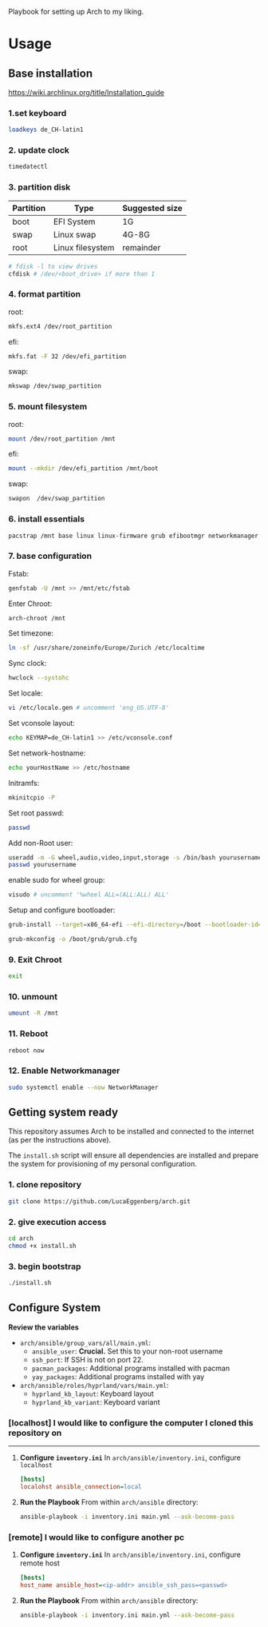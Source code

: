 Playbook for setting up Arch to my liking.

# Usage

## Base installation

https://wiki.archlinux.org/title/Installation_guide

### 1.set keyboard 
```bash
loadkeys de_CH-latin1
```

### 2. update clock 
```bash 
timedatectl 
```

### 3. partition disk 
| Partition | Type | Suggested size |
| -------- | ------- | ------- |
| boot  | EFI System | 1G |
| swap  | Linux swap | 4G-8G |
| root  | Linux filesystem | remainder |

```bash
# fdisk -l to view drives
cfdisk # /dev/<boot_drive> if more than 1
``` 

### 4. format partition
root:
```bash
mkfs.ext4 /dev/root_partition
```
efi: 
```bash
mkfs.fat -F 32 /dev/efi_partition
```
swap:
```bash
mkswap /dev/swap_partition
```

### 5. mount filesystem
root: 
```bash
mount /dev/root_partition /mnt
```
efi:
```bash
mount --mkdir /dev/efi_partition /mnt/boot
```
swap:
```bash
swapon  /dev/swap_partition
```

### 6. install essentials 
```bash
pacstrap /mnt base linux linux-firmware grub efibootmgr networkmanager git vi nano sudo python
```

### 7. base configuration
Fstab:
```bash
genfstab -U /mnt >> /mnt/etc/fstab
```

Enter Chroot:
```bash
arch-chroot /mnt
```
Set timezone:
```bash
ln -sf /usr/share/zoneinfo/Europe/Zurich /etc/localtime
```
Sync clock: 
```bash
hwclock --systohc
```
Set locale:
```bash
vi /etc/locale.gen # uncomment 'eng_US.UTF-8'
```
Set vconsole layout:
```bash
echo KEYMAP=de_CH-latin1 >> /etc/vconsole.conf
```
Set network-hostname:
```bash
echo yourHostName >> /etc/hostname
```
Initramfs:
```bash 
mkinitcpio -P
```
Set root passwd:
```bash
passwd
```
Add non-Root user:
```bash
useradd -m -G wheel,audio,video,input,storage -s /bin/bash yourusername
passwd yourusername
```
enable sudo for wheel group:
```bash
visudo # uncomment '%wheel ALL=(ALL:ALL) ALL'
```
Setup and configure bootloader:
```bash
grub-install --target=x86_64-efi --efi-directory=/boot --bootloader-id=GRUB

grub-mkconfig -o /boot/grub/grub.cfg
```

### 9. Exit Chroot 
```bash
exit
```

### 10. unmount 
```bash
umount -R /mnt
```

### 11. Reboot
```bash
reboot now
```

### 12. Enable Networkmanager 
```bash
sudo systemctl enable --now NetworkManager
```

## Getting system ready
This repository assumes Arch to be installed and connected to the internet (as per the instructions above).

The `install.sh` script will ensure all dependencies are installed and prepare the system for provisioning of my personal configuration.

### 1. clone repository
```bash
git clone https://github.com/LucaEggenberg/arch.git
```

### 2. give execution access
```bash
cd arch
chmod +x install.sh
```

### 3. begin bootstrap
```bash
./install.sh
```

## Configure System

**Review the variables**
* `arch/ansible/group_vars/all/main.yml`:
    * `ansible_user`: **Crucial.** Set this to your non-root username
    * `ssh_port`: If SSH is not on port 22.
    * `pacman_packages`: Additional programs installed with pacman
    * `yay_packages`: Additional programs installed with yay
* `arch/ansible/roles/hyprland/vars/main.yml`:
    * `hyprland_kb_layout`: Keyboard layout
    * `hyprland_kb_variant`: Keyboard variant

### [localhost] I would like to configure the computer I cloned this repository on 
--- 
1. **Configure `inventory.ini`**
    In `arch/ansible/inventory.ini`, configure `localhost`
    ```ini
    [hosts]
    localohst ansible_connection=local
    ```

2. **Run the Playbook**
    From within `arch/ansible` directory:
    ```bash
    ansible-playbook -i inventory.ini main.yml --ask-become-pass
    ```

### [remote] I would like to configure another pc
1. **Configure `inventory.ini`**
    In `arch/ansible/inventory.ini`, configure remote host
    ```ini
    [hosts]
    host_name ansible_host=<ip-addr> ansible_ssh_pass=<passwd>
    ```

2. **Run the Playbook**
    From within `arch/ansible` directory:
    ```bash
    ansible-playbook -i inventory.ini main.yml --ask-become-pass
    ```